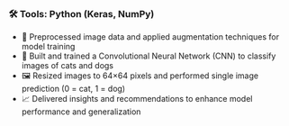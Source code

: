 ### 🛠 Tools: Python (Keras, NumPy)

- 🧹 Preprocessed image data and applied augmentation techniques for model training  
- 🧠 Built and trained a Convolutional Neural Network (CNN) to classify images of cats and dogs  
- 🖼️ Resized images to 64×64 pixels and performed single image prediction (0 = cat, 1 = dog)  
- 📈 Delivered insights and recommendations to enhance model performance and generalization
